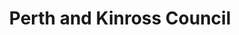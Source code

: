 ---
schema: default
title: Perth and Kinross Council
description: Local authority for the Perth and Kinross Council area 
logo: ''
type:
- Local authority
portal_url: ''
org_url: https://www.pkc.gov.uk/
twitter_handle: PerthAndKinross
gss_code: S12000048
wikidata_qid: Q7170911
wdtk_id: perth_and_kinross_council
---